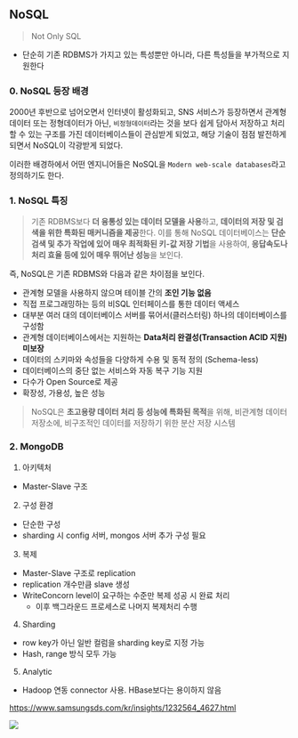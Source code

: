 ## NoSQL

> Not Only SQL

- 단순히 기존 RDBMS가 가지고 있는 특성뿐만 아니라, 다른 특성들을 부가적으로 지원한다


### 0. NoSQL 등장 배경

2000년 후반으로 넘어오면서 인터넷이 활성화되고, SNS 서비스가 등장하면서 관계형 데이터 또는 정형데이터가 아닌, `비정형데이터`라는 것을 보다 쉽게 담아서 저장하고 처리할 수 있는 구조를 가진 데이터베이스들이 관심받게 되었고, 해당 기술이 점점 발전하게 되면서 NoSQL이 각광받게 되었다.

이러한 배경하에서 어떤 엔지니어들은 NoSQL을 `Modern web-scale databases`라고 정의하기도 한다.

### 1. NoSQL 특징

> 기존 RDBMS보다 **더 융통성 있는 데이터 모델을 사용**하고, **데이터의 저장 및 검색을 위한 특화된 매커니즘을 제공**한다. 이를 통해 NoSQL 데이터베이스는 **단순 검색 및 추가 작업에 있어 매우 최적화된 키-값 저장 기법**을 사용하여, **응답속도나 처리 효율 등에 있어 매우 뛰어난 성능**을 보인다.

즉, NoSQL은 기존 RDBMS와 다음과 같은 차이점을 보인다.

- 관계형 모델을 사용하지 않으며 테이블 간의 **조인 기능 없음**
- 직접 프로그래밍하는 등의 비SQL 인터페이스를 통한 데이터 액세스
- 대부분 여러 대의 데이터베이스 서버를 묶어서(클러스터링) 하나의 데이터베이스를 구성함
- 관계형 데이터베이스에서는 지원하는 **Data처리 완결성(Transaction ACID 지원) 미보장**
- 데이터의 스키마와 속성들을 다양하게 수용 및 동적 정의 (Schema-less)
- 데이터베이스의 중단 없는 서비스와 자동 복구 기능 지원
- 다수가 Open Source로 제공
- 확장성, 가용성, 높은 성능

> NoSQL은 **초고용량 데이터 처리 등 성능에 특화된 목적**을 위해, 비관계형 데이터 저장소에, 비구조적인 데이터를 저장하기 위한 분산 저장 시스템


### 2. MongoDB
1. 아키텍처
- Master-Slave 구조

2. 구성 환경
- 단순한 구성
- sharding 시 config 서버, mongos 서버 추가 구성 필요

3. 복제
- Master-Slave 구조로 replication
- replication 개수만큼 slave 생성
- WriteConcorn level이 요구하는 수준만 복제 성공 시 완료 처리
   - 이후 백그라운드 프로세스로 나머지 복제처리 수행

4. Sharding
- row key가 아닌 일반 컬럼을 sharding key로 지정 가능
- Hash, range 방식 모두 가능

5. Analytic
- Hadoop 연동 connector 사용. HBase보다는 용이하지 않음


https://www.samsungsds.com/kr/insights/1232564_4627.html


![](https://velog.velcdn.com/images/mmy789/post/dff4e419-9d84-4c58-9c37-0b3dadafaff5/image.png)
